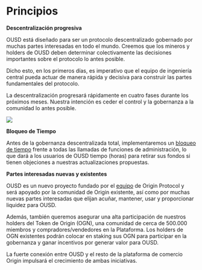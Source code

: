# Principios

**Descentralización progresiva**

OUSD está diseñado para ser un protocolo descentralizado gobernado por muchas partes interesadas en todo el mundo. Creemos que los mineros y holders de OUSD deben determinar colectivamente las decisiones importantes sobre el protocolo lo antes posible.

Dicho esto, en los primeros días, es imperativo que el equipo de ingeniería central pueda actuar de manera rápida y decisiva para construir las partes fundamentales del protocolo.

La descentralización progresará rápidamente en cuatro fases durante los próximos meses. Nuestra intención es ceder el control y la gobernanza a la comunidad lo antes posible.

![](../.gitbook/assets/ousd_docs_graphics_2%20%283%29.png)

**Bloqueo de Tiempo**

Antes de la gobernanza descentralizada total, implementaremos un [bloqueo de tiempo](../smart-contracts/api/timelock.md) frente a todas las llamadas de funciones de administración, lo que dará a los usuarios de OUSD tiempo \(horas\) para retirar sus fondos si tienen objeciones a nuestras actualizaciones propuestas.

**Partes interesadas nuevas y existentes**

OUSD es un nuevo proyecto fundado por el [equipo](www.originprotocol.com/team) de Origin Protocol y será apoyado por la comunidad de Origin existente, así como por muchas nuevas partes interesadas que elijan acuñar, mantener, usar y proporcionar liquidez para OUSD.

Además, también queremos asegurar una alta participación de nuestros holders del Token de Origin \(OGN\), una comunidad de cerca de 500.000 miembros y compradores/vendedores en la Plataforma. Los holders de OGN existentes podrán colocar en staking sus OGN para participar en la gobernanza y ganar incentivos por generar valor para OUSD.

La fuerte conexión entre OUSD y el resto de la plataforma de comercio Origin impulsará el crecimiento de ambas iniciativas.



